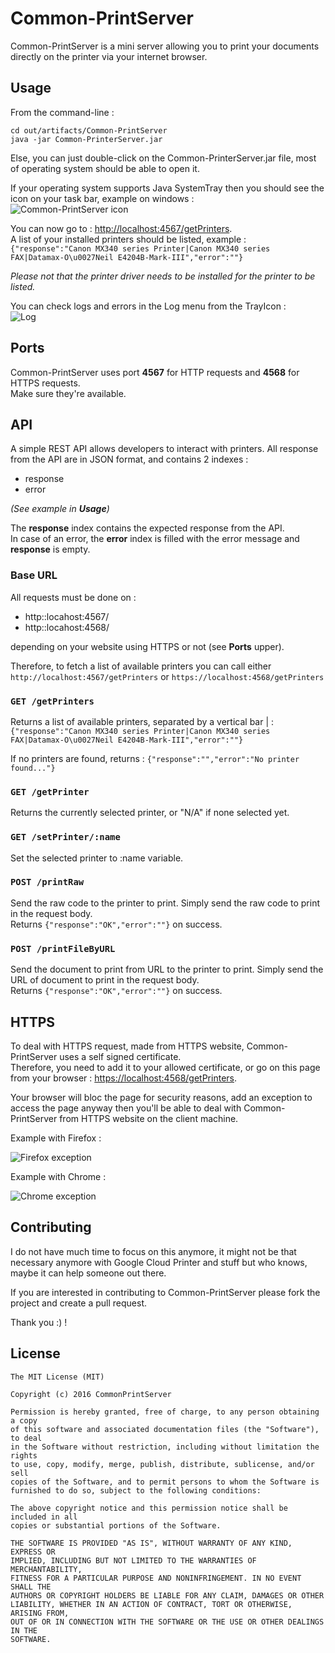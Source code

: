 # Common-PrintServer

Common-PrintServer is a mini server allowing you to print your documents directly on the printer via your internet browser.

## Usage

From the command-line :
```
cd out/artifacts/Common-PrintServer
java -jar Common-PrinterServer.jar
```

Else, you can just double-click on the Common-PrinterServer.jar file, most of operating system should be able to open it.  

If your operating system supports Java SystemTray then you should see the icon on your task bar, example on windows :  
![Common-PrintServer icon](https://doc-cloudfront.common-services.com/sonice_etiquetage/wp-content/uploads/2016/08/Common-PrintServer-Barre-des-taches.jpg)

You can now go to : [http://localhost:4567/getPrinters](http://localhost:4567/getPrinters).  
A list of your installed printers should be listed, example :  
`{"response":"Canon MX340 series Printer|Canon MX340 series FAX|Datamax-O\u0027Neil E4204B-Mark-III","error":""}`

_Please not that the printer driver needs to be installed for the printer to be listed._

You can check logs and errors in the Log menu from the TrayIcon :  
![Log](https://doc-cloudfront.common-services.com/sonice_etiquetage/wp-content/uploads/2016/08/log.jpg)

## Ports

Common-PrintServer uses port **4567** for HTTP requests and **4568** for HTTPS requests.  
Make sure they're available.

## API

A simple REST API allows developers to interact with printers.
All response from the API are in JSON format, and contains 2 indexes :
* response
* error

_(See example in **Usage**)_

The **response** index contains the expected response from the API.  
In case of an error, the **error** index is filled with the error message and **response** is empty.

### Base URL

All requests must be done on :
* http::locahost:4567/
* http::locahost:4568/

depending on your website using HTTPS or not (see **Ports** upper).


Therefore, to fetch a list of available printers you can call either `http://localhost:4567/getPrinters` or `https://localhost:4568/getPrinters`

### `GET /getPrinters`

Returns a list of available printers, separated by a vertical bar | :
`{"response":"Canon MX340 series Printer|Canon MX340 series FAX|Datamax-O\u0027Neil E4204B-Mark-III","error":""}`

If no printers are found, returns :
`{"response":"","error":"No printer found..."}`

### `GET /getPrinter`

Returns the currently selected printer, or "N/A" if none selected yet.

### `GET /setPrinter/:name`

Set the selected printer to :name variable.

### `POST /printRaw`

Send the raw code to the printer to print. Simply send the raw code to print in the request body.  
Returns `{"response":"OK","error":""}` on success.

### `POST /printFileByURL`

Send the document to print from URL to the printer to print. Simply send the URL of document to print in the request body.  
Returns `{"response":"OK","error":""}` on success.

## HTTPS

To deal with HTTPS request, made from HTTPS website, Common-PrintServer uses a self signed certificate.  
Therefore, you need to add it to your allowed certificate, or go on this page from your browser :  [https://localhost:4568/getPrinters](https://localhost:4568/getPrinters).  

Your browser will bloc the page for security reasons, add an exception to access the page anyway then you'll be able to deal
with Common-PrintServer from HTTPS website on the client machine.

Example with Firefox :

![Firefox exception](https://doc-cloudfront.common-services.com/sonice_etiquetage/wp-content/uploads/2016/08/Firefox.jpg)

Example with Chrome :

![Chrome exception](https://www.dropbox.com/s/uqimj54z7vy4l1s/connexion_pas_priv%C3%A9e.png?raw=1)

## Contributing

I do not have much time to focus on this anymore, it might not be that necessary anymore with Google Cloud Printer and stuff but who knows,
maybe it can help someone out there.

If you are interested in contributing to Common-PrintServer please fork the project and create a pull request.

Thank you :) !

## License

```
The MIT License (MIT)

Copyright (c) 2016 CommonPrintServer

Permission is hereby granted, free of charge, to any person obtaining a copy
of this software and associated documentation files (the "Software"), to deal
in the Software without restriction, including without limitation the rights
to use, copy, modify, merge, publish, distribute, sublicense, and/or sell
copies of the Software, and to permit persons to whom the Software is
furnished to do so, subject to the following conditions:

The above copyright notice and this permission notice shall be included in all
copies or substantial portions of the Software.

THE SOFTWARE IS PROVIDED "AS IS", WITHOUT WARRANTY OF ANY KIND, EXPRESS OR
IMPLIED, INCLUDING BUT NOT LIMITED TO THE WARRANTIES OF MERCHANTABILITY,
FITNESS FOR A PARTICULAR PURPOSE AND NONINFRINGEMENT. IN NO EVENT SHALL THE
AUTHORS OR COPYRIGHT HOLDERS BE LIABLE FOR ANY CLAIM, DAMAGES OR OTHER
LIABILITY, WHETHER IN AN ACTION OF CONTRACT, TORT OR OTHERWISE, ARISING FROM,
OUT OF OR IN CONNECTION WITH THE SOFTWARE OR THE USE OR OTHER DEALINGS IN THE
SOFTWARE.
```